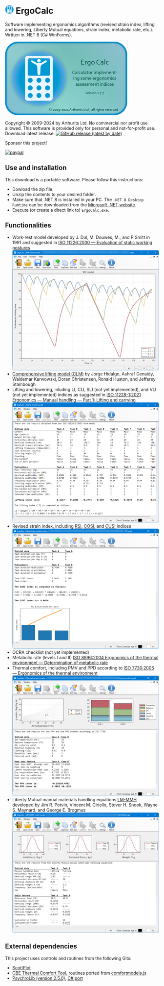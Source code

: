 # <img src="ErgoCalc/images/logo@256.png?raw=true" height="28" width="28"> ErgoCalc
Software implementing ergonomics algorithms (revised strain index, lifting and lowering, Liberty Mutual equations, strain index, metabolic rate, etc.). Written in .NET 8 (C# WinForms).

<img alt="Software logo" src="ErgoCalc/images/splash.png?raw=true" height="240">

Copyright © 2009-2024 by Arthurits Ltd. No commercial nor profit use allowed. This software is provided only for personal and not-for-profit use.
Download latest release: [![GitHub release (latest by date)](https://img.shields.io/github/v/release/arthurits/ErgoCalculator)](https://github.com/arthurits/ErgoCalculator/releases)

Sponsor this project!

[![paypal](https://www.paypalobjects.com/en_US/i/btn/btn_donateCC_LG.gif)](https://www.paypal.com/paypalme/ArthuritsLtd)

## Use and installation
This download is a portable software. Please follow this instructions:
* Dowload the zip file.
* Unzip the contents to your desired folder.
* Make sure that .NET 8 is installed in your PC. The `.NET 8 Desktop Runtime` can be downloaded from the [Microsoft .NET website](https://dotnet.microsoft.com/download/dotnet/8.0).
* Execute (or create a direct link to) `ErgoCalc.exe`.

## Functionalities
* Work-rest model developed by J. Dul, M. Douwes, M., and P Smitt in 1991 and suggested in [ISO 11226:2000 — Evaluation of static working postures](https://www.iso.org/standard/25573.html)
![WR model](/Media/WRmodel.png?raw=true "WR model")
* [Comprehensive lifting model (CLM)](https://doi.org/10.1080/001401397187748) by Jorge Hidalgo, Ashraf Genaidy, Waldemar Karwowski, Doran Christensen, Ronald Huston, and Jefferey Stambough
* Lifting and lowering, inluding LI, CLI, SLI (not yet implemented), and VLI (not yet implemented) indices as suggested in [ISO 11228-1:2021 Ergonomics — Manual handling — Part 1: Lifting and carrying](https://www.iso.org/standard/26520.html)
![NIOSH model](/Media/Lifting.png?raw=true "Lifting model")
* Revised strain index, including [RSI](https://doi.org/10.1080/00140139.2016.1237678), [COSI](https://doi.org/10.1080/00140139.2016.1246675), and [CUSI](https://doi.org/10.1080/00140139.2016.1246675) indices
![RSI model](/Media/RevisedStrainIndex.png?raw=true "RSI model")
* OCRA checklist (not yet implemented)
* Metabolic rate (levels I and II) [ISO 8996:2004 Ergonomics of the thermal environment — Determination of metabolic rate](https://www.iso.org/standard/34251.html)
* Thermal comfort, including PMV and PPD according to [ISO 7730:2005 — Ergonomics of the thermal environment](https://www.iso.org/standard/39155.html)
![Thermal comfort](/Media/ThermalComfort.png?raw=true "Thermal comfort")
* Liberty Mutual manual materials handling equations [LM-MMH](https://doi.org/10.1080/00140139.2021.1891297) developed by Jim R. Potvin, Vincent M. Ciriello, Stover H. Snook, Wayne S. Maynard, and George E. Brogmus
![Liberty mutual](/Media/Liberty.png?raw=true "Liberty mutual")

## External dependencies
This project uses controls and routines from the following Gits:
* [ScottPlot](https://github.com/ScottPlot/ScottPlot)
* [CBE Thermal Comfort Tool](https://github.com/CenterForTheBuiltEnvironment/comfort_tool), routines ported from [comfortmodels.js](https://github.com/CenterForTheBuiltEnvironment/comfort_tool/blob/master/static/js/comfortmodels.js)
* [PsychroLib (version 2.5.0)](https://github.com/psychrometrics/psychrolib), [C# port](https://github.com/psychrometrics/psychrolib/blob/master/src/c_sharp/PsychroLib/psychrolib.cs)

